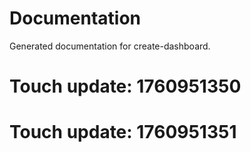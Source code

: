 # Documentation

Generated documentation for create-dashboard.

# Touch update: 1760951350

# Touch update: 1760951351
